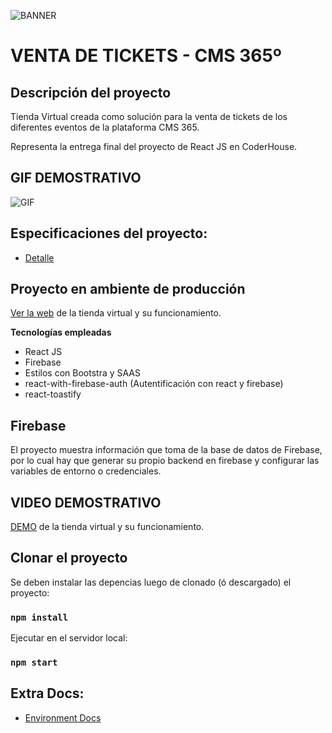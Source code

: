 ![BANNER](https://tiendacms365.srojasweb.dev/images/365.png)

# VENTA DE TICKETS - CMS 365º

## Descripción del proyecto

Tienda Virtual creada como solución para la venta de tickets de los diferentes eventos de la plataforma CMS 365.

Representa la entrega final del proyecto de React JS en CoderHouse.

## GIF DEMOSTRATIVO

![GIF](https://tiendacms365.srojasweb.dev/recursos/entrega_final.gif)

## Especificaciones del proyecto:
- [Detalle](docs/especificaciones.md)

## Proyecto en ambiente de producción
[Ver la web](https://tiendacms365.srojasweb.dev/) de la tienda virtual y su funcionamiento.


**Tecnologías empleadas**

- React JS
- Firebase
- Estilos con Bootstra y SAAS
- react-with-firebase-auth (Autentificación con react y firebase)
- react-toastify

## Firebase

El proyecto muestra información que toma de la base de datos de Firebase, por lo cual hay que generar su propio backend en firebase y configurar las variables de entorno o credenciales.

## VIDEO DEMOSTRATIVO
[DEMO](https://youtu.be/IaXNxkGZEo0) de la tienda virtual y su funcionamiento.

## Clonar el proyecto

Se deben instalar las depencias luego de clonado (ó descargado) el proyecto:

### `npm install`

Ejecutar en el servidor local:

### `npm start`

## Extra Docs:
- [Environment Docs](docs/ambiente.md)
